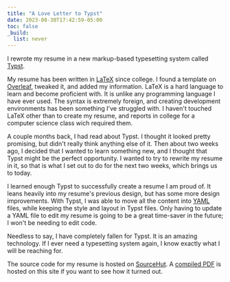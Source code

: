```yaml
---
title: "A Love Letter to Typst"
date: 2023-08-30T17:42:59-05:00
toc: false
_build:
  list: never
---
```


I rewrote my resume in a new markup-based typesetting system called
[Typst](https://typst.app).

<!--more-->

My resume has been written in [LaTeX](https://www.latex-project.org/) since
college. I found a template on [Overleaf](https://overleaf.com), tweaked it, and
added my information. LaTeX is a hard language to learn and become proficient
with. It is unlike any programming language I have ever used. The syntax is
extremely foreign, and creating development environments has been something I've
struggled with. I haven't touched LaTeX other than to create my resume, and
reports in college for a computer science class wich required them.

A couple months back, I had read about Typst. I thought it looked pretty
promising, but didn't really think anything else of it. Then about two weeks
ago, I decided that I wanted to learn something new, and I thought that Typst
might be the perfect opportunity. I wanted to try to rewrite my resume in it, so
that is what I set out to do for the next two weeks, which brings us to today.

I learned enough Typst to successfully create a resume I am proud of. It leans
heavily into my resume's previous design, but has some more design improvements.
With Typst, I was able to move all the content into [YAML](https://yaml.org/)
files, while keeping the style and layout in Typst files. Only having to update
a YAML file to edit my resume is going to be a great time-saver in the future; I
won't be needing to edit code.

Needless to say, I have completely fallen for Typst. It is an amazing
technology. If I ever need a typesetting system again, I know exactly what I
will be reaching for.

The source code for my resume is hosted on
[SourceHut](https://git.sr.ht/~tristan957/resume). A
[compiled PDF](/documents/Tristan_Partin_Resume.pdf) is hosted on this site if
you want to see how it turned out.
